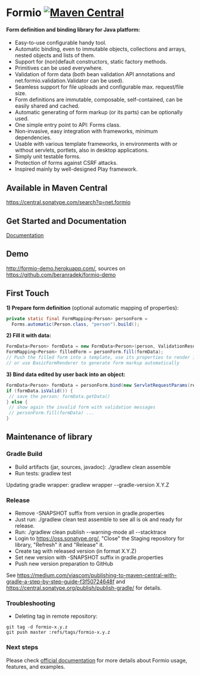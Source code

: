 # Formio [![Maven Central](https://maven-badges.herokuapp.com/maven-central/net.formio/formio/badge.svg)](http://search.maven.org/#search%7Cga%7C1%7Cnet.formio)


#### Form definition and binding library for Java platform:
* Easy-to-use configurable handy tool.
* Automatic binding, even to immutable objects, collections and arrays, nested objects and lists of them.
* Support for (non)default constructors, static factory methods.
* Primitives can be used everywhere.
* Validation of form data (both bean validation API annotations and net.formio.validation.Validator can be used).
* Seamless support for file uploads and configurable max. request/file size.
* Form definitions are immutable, composable, self-contained, can be easily shared and cached.
* Automatic generating of form markup (or its parts) can be optionally used.
* One simple entry point to API: Forms class.
* Non-invasive, easy integration with frameworks, minimum dependencies.
* Usable with various template frameworks, in environments with or without servlets, portlets, also in desktop applications.
* Simply unit testable forms.
* Protection of forms against CSRF attacks.
* Inspired mainly by well-designed Play framework.

## Available in Maven Central

https://central.sonatype.com/search?q=net.formio

## Get Started and Documentation

[Documentation](/doc/index.md)

## Demo

http://formio-demo.herokuapp.com/, sources on https://github.com/beranradek/formio-demo

## First Touch

**1) Prepare form definition** (optional automatic mapping of properties):
```java
private static final FormMapping<Person> personForm =
  Forms.automatic(Person.class, "person").build();
```

**2) Fill it with data:**
```java
FormData<Person> formData = new FormData<Person>(person, ValidationResult.empty);
FormMapping<Person> filledForm = personForm.fill(formData);
// Push the filled form into a template, use its properties to render it; 
// or use BasicFormRenderer to generate form markup automatically
```

**3) Bind data edited by user back into an object:**
 ```java
FormData<Person> formData = personForm.bind(new ServletRequestParams(request));
if (formData.isValid()) {
  // save the person: formData.getData()
} else {
  // show again the invalid form with validation messages
  // personForm.fill(formData) ...
}
 ```

## Maintenance of library

### Gradle Build

* Build artifacts (jar, sources, javadoc): ./gradlew clean assemble
* Run tests: gradlew test

Updating gradle wrapper: gradlew wrapper --gradle-version X.Y.Z

### Release

* Remove -SNAPSHOT suffix from version in gradle.properties
* Just run: ./gradlew clean test assemble to see all is ok and ready for release.
* Run: ./gradlew clean publish --warning-mode all --stacktrace
* Login to https://oss.sonatype.org/, "Close" the Staging repository for library, "Refresh" it and "Release" it.
* Create tag with released version (in format X.Y.Z)
* Set new version with -SNAPSHOT suffix in gradle.properties
* Push new version preparation to GitHub

See https://medium.com/viascom/publishing-to-maven-central-with-gradle-a-step-by-step-guide-f3f50724648f
and https://central.sonatype.org/publish/publish-gradle/ for details.  

### Troubleshooting

* Deleting tag in remote repository:

```
git tag -d formio-x.y.z
git push master :refs/tags/formio-x.y.z
```

### Next steps

Please check [official documentation](/doc/index.md) for more details about Formio usage, features, and examples.
